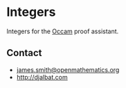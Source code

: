 # Integers

Integers for the [Occam](http://djalbat.com/occam) proof assistant.

## Contact

* james.smith@openmathematics.org
* http://djalbat.com
